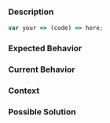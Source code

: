 ### Description
<!--- If you're describing a bug, please let us know the steps to reproduce your problem. -->

```js
var your => (code) => here;
```

### Expected Behavior
<!--- What should happen or how it should work. -->

### Current Behavior
<!--- What happens instead of the expected behavior. -->
<!--- If suggesting a change, explain the difference from current behavior. -->

### Context
<!--- How has this issue affected you? What are you trying to accomplish? -->

### Possible Solution
<!--- Not obligatory, but suggestions or ideas are always welcome. -->
